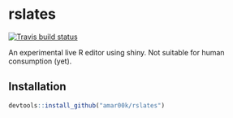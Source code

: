 
# rslates

<!-- badges: start -->
[![Travis build status](https://travis-ci.com/amar00k/rslates.svg?branch=master)](https://travis-ci.com/amar00k/rslates)
<!-- badges: end -->

An experimental live R editor using shiny. Not suitable for human consumption (yet).

## Installation

``` r
devtools::install_github("amar00k/rslates")
```

